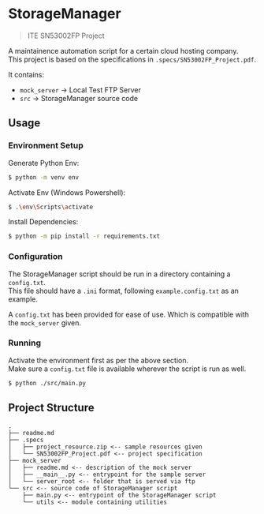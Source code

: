 # StorageManager
> ITE SN53002FP Project

A maintainence automation script for a certain cloud hosting company.  
This project is based on the specifications in `.specs/SN53002FP_Project.pdf`.  

It contains:
- `mock_server` -> Local Test FTP Server
- `src` -> StorageManager source code

## Usage

### Environment Setup
Generate Python Env:
```sh
$ python -m venv env
```

Activate Env (Windows Powershell):
```sh
$ .\env\Scripts\activate
```

Install Dependencies:
```sh
$ python -m pip install -r requirements.txt
```

### Configuration
The StorageManager script should be run in a directory containing a `config.txt`.  
This file should have a `.ini` format, following `example.config.txt` as an example.  

A `config.txt` has been provided for ease of use.
Which is compatible with the `mock_server` given.

### Running
Activate the environment first as per the above section.  
Make sure a `config.txt` file is available wherever the script is run as well.  
```sh
$ python ./src/main.py
```

## Project Structure
```
.
├── readme.md
├── .specs
│   ├── project_resource.zip <-- sample resources given
│   └── SN53002FP_Project.pdf <-- project specification
├── mock_server
│   ├── readme.md <-- description of the mock server
│   ├── __main__.py <-- entrypoint for the sample server
│   └── server_root <-- folder that is served via ftp
└── src <-- source code of StorageManager script
    ├── main.py <-- entrypoint of the StorageManager script
    └── utils <-- module containing utilities
```
